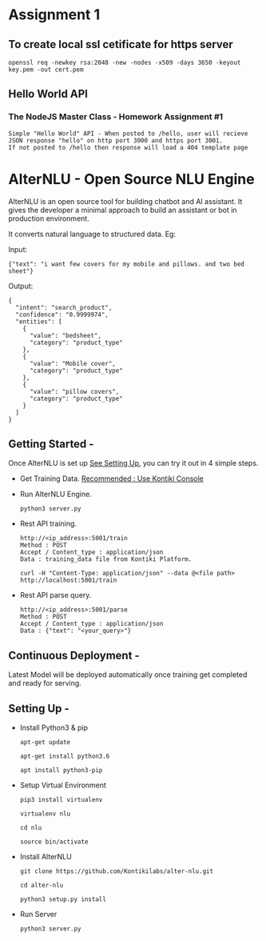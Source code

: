 # Assignment 1
## To create local ssl cetificate for https server
	openssl req -newkey rsa:2048 -new -nodes -x509 -days 3650 -keyout key.pem -out cert.pem
## Hello World API
### The NodeJS Master Class - Homework Assignment #1
	Simple "Hello World" API - When posted to /hello, user will recieve JSON response "hello" on http port 3000 and https port 3001.
	If not posted to /hello then response will load a 404 template page

# AlterNLU - Open Source NLU Engine

AlterNLU is an open source tool for building chatbot and AI assistant. It gives the developer a minimal approach to build an assistant or bot in production environment.

It converts natural language to structured data. Eg:

Input:
```
{"text": "i want few covers for my mobile and pillows. and two bed sheet"}
```

Output:
```
{
  "intent": "search_product",
  "confidence": "0.9999974",
  "entities": [
    {
      "value": "bedsheet",
      "category": "product_type"
    },
    {
      "value": "Mobile cover",
      "category": "product_type"
    },
    {
      "value": "pillow covers",
      "category": "product_type"
    }
  ]
}
```

## Getting Started -

Once AlterNLU is set up [See Setting Up](#setting-Up--), you can try it out in 4 simple steps.

* Get Training Data. [Recommended : Use Kontiki Console](https://yarnpkg.com/lang/en/docs/install/#mac-stable)

* Run AlterNLU Engine.
    ```
    python3 server.py
    ```
* Rest API training.
    ```
    http://<ip_address>:5001/train
    Method : POST
    Accept / Content_type : application/json
    Data : training_data file from Kontiki Platform.
    ```
    ```
    curl -H "Content-Type: application/json" --data @<file path> http://localhost:5001/train
    ```
* Rest API parse query.
    ```
	http://<ip_address>:5001/parse
	Method : POST
	Accept / Content_type : application/json
	Data : {"text": "<your_query>"}
    ```

## Continuous Deployment - 

Latest Model will be deployed automatically once training get completed and ready for serving.


## Setting Up -

* Install Python3 & pip
    ```
    apt-get update

    apt-get install python3.6

    apt install python3-pip
    ```
* Setup Virtual Environment
    ```
    pip3 install virtualenv

    virtualenv nlu

    cd nlu

    source bin/activate
    ```
* Install AlterNLU
    ```
    git clone https://github.com/Kontikilabs/alter-nlu.git

    cd alter-nlu

    python3 setup.py install
    ```
* Run Server
    ```
    python3 server.py
    ```
